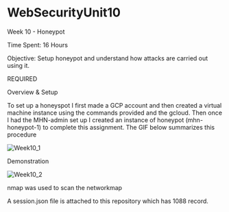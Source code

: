 # WebSecurityUnit10

Week 10 - Honeypot

Time Spent: 16 Hours

Objective: Setup honeypot and understand how attacks are carried out using it.


REQUIRED

Overview & Setup

To set up a honeyspot I first made a GCP account and then created a virtual machine instance using the commands provided and the gcloud. Then once I had the MHN-admin set up I created an instance of honeypot (mhn-honeypot-1) to complete this assignment. The GIF below summarizes this procedure

![Week10_1](https://user-images.githubusercontent.com/32075350/57054822-09988d00-6c65-11e9-8ed1-baa288743f93.gif)



Demonstration 

![Week10_2](https://user-images.githubusercontent.com/32075350/57054852-2d5bd300-6c65-11e9-9765-cdc2c3e06149.gif)

nmap was used to scan the networkmap 

A session.json file is attached to this repository which has 1088 record.
